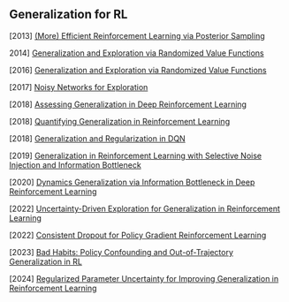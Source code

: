## Generalization for RL

[2013] [(More) Efficient Reinforcement Learning via Posterior Sampling](https://arxiv.org/abs/1306.0940)

2014] [Generalization and Exploration via Randomized Value Functions](https://arxiv.org/abs/1402.0635)

[2016] [Generalization and Exploration via Randomized Value Functions](https://arxiv.org/abs/1402.0635)

[2017] [Noisy Networks for Exploration](https://arxiv.org/abs/1706.10295)

[2018] [Assessing Generalization in Deep Reinforcement Learning](https://arxiv.org/abs/1810.12282)

[2018] [Quantifying Generalization in Reinforcement Learning](https://arxiv.org/abs/1812.02341)

[2018] [Generalization and Regularization in DQN](https://arxiv.org/abs/1810.00123)

[2019] [Generalization in Reinforcement Learning with Selective Noise Injection and Information Bottleneck](https://arxiv.org/abs/1910.12911)

[2020] [Dynamics Generalization via Information Bottleneck in Deep Reinforcement Learning](https://arxiv.org/abs/2008.00614)

[2022] [Uncertainty-Driven Exploration for Generalization in Reinforcement Learning](https://openreview.net/pdf/f9c29a329faa3971ff4fd4b8b50fd51f2c999334.pdf)

[2022] [Consistent Dropout for Policy Gradient Reinforcement Learning](https://arxiv.org/abs/2202.11818)

[2023] [Bad Habits: Policy Confounding and Out-of-Trajectory Generalization in RL](https://arxiv.org/abs/2306.02419)

[2024] [Regularized Parameter Uncertainty for Improving Generalization in Reinforcement Learning](https://openaccess.thecvf.com/content/CVPR2024/papers/Moure_Regularized_Parameter_Uncertainty_for_Improving_Generalization_in_Reinforcement_Learning_CVPR_2024_paper.pdf)
